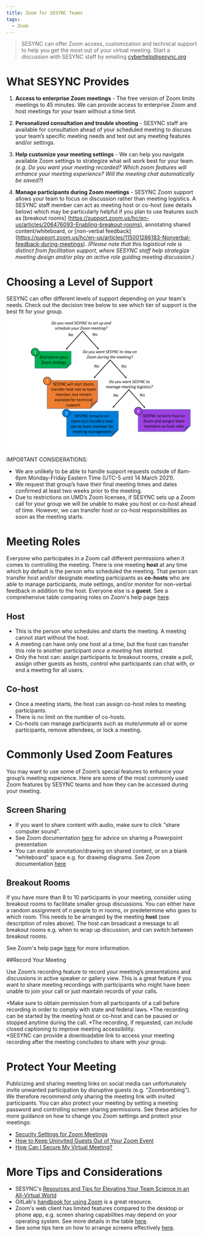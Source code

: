 ```yaml
---
title: Zoom for SESYNC Teams
tags:
  - Zoom
---
```


> SESYNC can offer Zoom access, customization and technical support to help you get the most out of your virtual meeting. Start a discussion with SESYNC staff by emailing [cyberhelp@sesync.org](mailto:cyberhelp@sesync.org)

# What SESYNC Provides 

1. **Access to enterprise Zoom meetings** - The free version of Zoom limits meetings to 45 minutes. We can provide access to enterprise Zoom and host meetings for your team without a time limit. 

2. **Personalized consultation and trouble shooting** - SESYNC staff are available for consultation ahead of your scheduled meeting to discuss your team’s specific meeting needs and test out any meeting features and/or settings.  

3. **Help customize your meeting settings** - We can help you navigate available Zoom settings to strategize what will work best for your team.  *(e.g. Do you want your meeting recorded? Which zoom features will enhance your meeting experience? Will the meeting chat automatically be saved?)*

4. **Manage participants during Zoom meetings** - SESYNC Zoom support allows your team to focus on discussion rather than meeting logistics.  A SESYNC staff member can act as meeting host or co-host (see details below) which may be particularly helpful if you plan to use features such as [breakout rooms] (https://support.zoom.us/hc/en-us/articles/206476093-Enabling-breakout-rooms), annotating shared content/whiteboard, or [non-verbal feedback] (https://support.zoom.us/hc/en-us/articles/115001286183-Nonverbal-feedback-during-meetings). *(Please note that this logistical role is distinct from facilitation support, where SESYNC staff help strategize meeting design and/or play an active role guiding meeting discussion.)*

# Choosing a Level of Support 

SESYNC can offer different levels of support depending on your team's needs. Check out the decision tree below to see which tier of support is the best fit for your group. 

![Zoom Decision Tree](/assets/images/Zoom_Figure_V2.png)

IMPORTANT CONSIDERATIONS: 
* We are unlikely to be able to handle support requests outside of 8am-6pm Monday-Friday Eastern Time (UTC-5 until 14 March 2021).
* We request that group’s have their final meeting times and dates confirmed at least two weeks prior to the meeting.  
* Due to restrictions on UMD’s Zoom licenses, if SESYNC sets up a Zoom call for your group we will be unable to make you host or co-host ahead of time. However, we can transfer host or co-host responsibilities as soon as the meeting starts.

# Meeting Roles

Everyone who participates in a Zoom call different permissions when it comes to controlling the meeting. There is one meeting **host** at any time which by default is the person who scheduled the meeting. That person can transfer host and/or designate meeting participants as **co-hosts** who are able to manage participants, mute settings, and/or monitor for non-verbal feedback in addition to the host. Everyone else is a **guest**. See a comprehensive table comparing roles on Zoom's help page [here](https://support.zoom.us/hc/en-us/articles/360040324512-Roles-in-a-meeting). 

## Host

* This is the person who schedules and starts the meeting. A meeting cannot start without the host.
* A meeting can have only one host at a time, but the host can transfer this role to another participant *once a meeting has started*. 
* Only the host can: assign participants to breakout rooms, create a poll, assign other guests as hosts, control who participants can chat with, or end a meeting for all users.

## Co-host

* Once a meeting starts, the host can assign co-host roles to meeting participants.
* There is no limit on the number of co-hosts.
* Co-hosts can manage participants such as mute/unmute all or some participants, remove attendees, or lock a meeting.

# Commonly Used Zoom Features 

You may want to use some of Zoom’s special features to enhance your group’s meeting experience.  Here are some of the most commonly used Zoom features by SESYNC teams and how they can be accessed during your meeting. 

## Screen Sharing 

* If you want to share content with audio, make sure to click "share computer sound".
* See Zoom documentation [here](https://support.zoom.us/hc/en-us/articles/203395347-Screen-Sharing-a-PowerPoint-Presentation) for advice on sharing a Powerpoint presentation
* You can enable annotation/drawing on shared content, or on a blank "whiteboard" space e.g. for drawing diagrams. See Zoom documentation [here](https://support.zoom.us/hc/en-us/articles/115005706806-Using-annotation-tools-on-a-shared-screen-or-whiteboard)

## Breakout Rooms

If you have more than 8 to 10 participants in your meeting, consider using breakout rooms to facilitate smaller group discussions. You can either have a random assignment of *n* people to *m* rooms, or predetermine who goes to which room. This needs to be arranged by the meeting **host** (see description of roles above). The host can broadcast a message to all breakout rooms e.g. when to wrap up discussion, and can switch between breakout rooms. 

See Zoom's help page [here](https://support.zoom.us/hc/en-us/articles/206476093-Enabling-breakout-rooms) for more information. 

##Record Your Meeting 

Use Zoom’s recording feature to record your meeting’s presentations and discussions in active speaker or gallery view.  This is a great feature if you want to share meeting recordings with participants who might have been unable to join your call or just maintain records of your calls.  

*Make sure to obtain permission from all participants of a call before recording in order to comply with state and federal laws.
*The recording can be started by the meeting host or co-host and can be paused or stopped anytime during the call.
*The recording, if requested, can include closed captioning to improve meeting accessibility.   
*SESYNC can provide a downloadable link to access your meeting recording after the meeting concludes to share with your group. 

# Protect Your Meeting

Publicizing and sharing meeting links on social media can unfortunately invite unwanted participation by disruptive guests (e.g. "Zoombombing"). We therefore recommend only sharing the meeting link with invited participants. You can also protect your meeting by setting a meeting password and controlling screen sharing permissions. See these articles for more guidance on how to change you Zoom settings and protect your meetings: 

* [Security Settings for Zoom Meetings](https://umd.service-now.com/itsupport/?id=kb_article_view&sysparm_article=KB0015411&sys_kb_id=93a8eafadb7384904cb03562399619e4)
* [How to Keep Uninvited Guests Out of Your Zoom Event](https://blog.zoom.us/wordpress/2020/03/20/keep-uninvited-guests-out-of-your-zoom-event/)
* [How Can I Secure My Virtual Meeting?](https://cyberhelp.sesync.org/faq/virtual-meeting-security.html)

# More Tips and Considerations

* SESYNC's [Resources and Tips for Elevating Your Team Science in an All-Virtual World](https://www.sesync.org/resources-and-tips-for-elevating-your-team-science-in-an-all-virtual-world) 
* GitLab's [handbook for using Zoom](https://about.gitlab.com/handbook/tools-and-tips/zoom/) is a great resource.
* Zoom's web client has limited features compared to the desktop or phone app, e.g. screen sharing capabilities may depend on your operating system. See more details in the table [here](https://support.zoom.us/hc/en-us/articles/360027397692#note).
* See some tips here on how to arrange screens effectively [here](https://keepteaching.iu.edu/resources/zoom/pin-video.html).